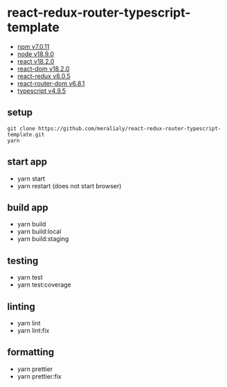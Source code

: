 # react-redux-router-typescript-template

-   [npm v7.0.11](https://www.npmjs.com/)
-   [node v18.9.0](https://nodejs.org/en/)
-   [react v18.2.0](https://reactjs.org/)
-   [react-dom v18.2.0](https://reactjs.org/docs/react-dom.html)
-   [react-redux v8.0.5](https://react-redux.js.org/)
-   [react-router-dom v6.8.1](https://reactrouter.com/en/main)
-   [typescript v4.9.5](https://www.typescriptlang.org/)

## setup

```
git clone https://github.com/meralialy/react-redux-router-typescript-template.git
yarn
```

## start app

-   yarn start
-   yarn restart (does not start browser)

## build app

-   yarn build
-   yarn build:local
-   yarn build:staging

## testing

-   yarn test
-   yarn test:coverage

## linting

-   yarn lint
-   yarn lint:fix

## formatting

-   yarn prettier
-   yarn prettier:fix
